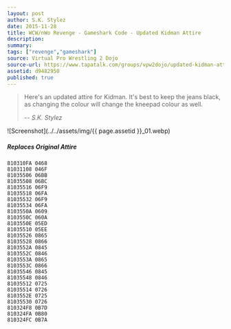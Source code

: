```yaml
---
layout: post
author: S.K. Stylez
date: 2015-11-28
title: WCW/nWo Revenge - Gameshark Code - Updated Kidman Attire
description:
summary:
tags: ["revenge","gameshark"]
source: Virtual Pro Wrestling 2 Dojo
source-url: https://www.tapatalk.com/groups/vpw2dojo/updated-kidman-attire-t302.html
assetid: d9482950
published: true
---
```


> Here's an updated attire for Kidman. It's best to keep the jeans black, as changing the colour will change the kneepad colour as well.
>
> -- <cite>S.K. Stylez</cite>

![Screenshot](../../assets/img/{{ page.assetid }}_01.webp)

##### Replaces Original Attire

    810310FA 0468
    81031108 046F
    81035506 06BB
    81035508 06BC
    81035516 06F9
    81035518 06FA
    81035532 06F9
    81035534 06FA
    8103550A 0609
    8103550C 060A
    8103550E 05ED
    81035510 05EE
    81035526 0865
    81035528 0866
    8103552A 0845
    8103552C 0846
    8103553A 0865
    8103553C 0866
    81035546 0845
    81035548 0846
    81035512 0725
    81035514 0726
    8103552E 0725
    81035530 0726
    810324F8 0B7D
    810324FA 0B80
    810324FC 0B7A

